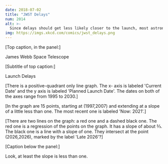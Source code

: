 ```yaml
---
date: 2018-07-02
title: "JWST Delays"
num: 2014
alt: >-
  Since delays should get less likely closer to the launch, most astronomers in 2018 believed the expansion of the schedule was slowing, but by early 2020 new measurements indicated that it was actually accelerating.
img: https://imgs.xkcd.com/comics/jwst_delays.png
---
```

[Top caption, in the panel:]

James Webb Space Telescope

[Subtitle of top caption:]

Launch Delays

[There is a positive-quadrant only line graph. The x- axis is labeled 'Current Date' and the y axis is labeled 'Planned Launch Date'. The dates on both of the axes range from 1995 to 2030.]

[In the graph are 15 points, starting at (1997,2007) and extending at a slope of a little less than one. The most recent one is labeled 'Now: 2021'.]

[There are two lines on the graph: a red one and a dashed black one. The red one is a regression of the points on the graph. It has a slope of about ⅔. The black one is a line with a slope of one. They intersect at the point (2026,2026), marked by the label 'Late 2026'?]

[Caption below the panel:]

Look, at least the slope is less than one.